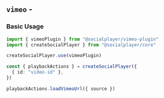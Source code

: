 <script setup>
import BundleSize from '../components/BundleSize.vue'
</script>

## `vimeo` - <BundleSize func="vimeoPlugin" pkg="@socialplayer/vimeo-plugin" />

### Basic Usage

```ts
import { vimeoPlugin } from "@socialplayer/vimeo-plugin"
import { createSocialPlayer } from "@socialplayer/core"

createSocialPlayer.use(vimeoPlugin)

const { playbackActions } = createSocialPlayer({
  { id: "video-id" },
})

playbackActions.loadVimeoUrl({ source })
```
